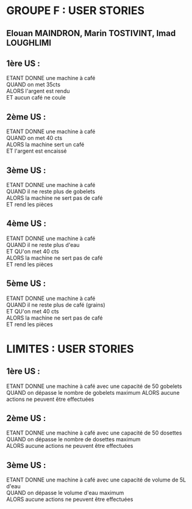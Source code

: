 
GROUPE F : USER STORIES
===============

Elouan MAINDRON, Marin TOSTIVINT, Imad LOUGHLIMI
---------------	

1ère US :
---------------	
ETANT DONNE une machine à café  
QUAND on met 35cts  
ALORS l'argent est rendu  
ET aucun café ne coule  

2ème US :
---------------	
ETANT DONNE une machine à café  
QUAND on met 40 cts  
ALORS la machine sert un café  
ET l'argent est encaissé

3ème US :
---------------	
ETANT DONNE une machine à café  
QUAND il ne reste plus de gobelets  
ALORS la machine ne sert pas de café  
ET rend les pièces  

4ème US : 
---------------	
ETANT DONNE une machine à café  
QUAND il ne reste plus d'eau  
ET QU'on met 40 cts  
ALORS la machine ne sert pas de café  
ET rend les pièces  

5ème US :
---------------	
ETANT DONNE une machine à café  
QUAND il ne reste plus de café (grains)  
ET QU'on met 40 cts  
ALORS la machine ne sert pas de café  
ET rend les pièces  


LIMITES : USER STORIES
===============

1ère US :
---------------	
ETANT DONNE une machine à café avec une capacité de 50 gobelets
QUAND on dépasse le nombre de gobelets maximum
ALORS aucune actions ne peuvent être effectuées

2ème US : 
---------------	
ETANT DONNE une machine à café avec une capacité de 50 dosettes
QUAND on dépasse le nombre de dosettes maximum  
ALORS aucune actions ne peuvent être effectuées  

3ème US : 
---------------	
ETANT DONNE une machine à café avec une capacité de volume de 5L d'eau  
QUAND on dépasse le volume d'eau maximum  
ALORS aucune actions ne peuvent être effectuées  
